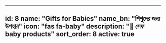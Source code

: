 
---
id: 8
name: "Gifts for Babies"
name_bn: "শিশুদের জন্য উপহার"
icon: "fas fa-baby"
description: "🍼 সেফ baby products"
sort_order: 8
active: true
---
